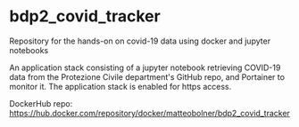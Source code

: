 # bdp2_covid_tracker
Repository for the hands-on on covid-19 data using docker and jupyter notebooks

An application stack consisting of a jupyter notebook retrieving COVID-19 data from the Protezione Civile department's GitHub repo, and Portainer to monitor it. The application stack is enabled for https access.

DockerHub repo:
https://hub.docker.com/repository/docker/matteobolner/bdp2_covid_tracker
